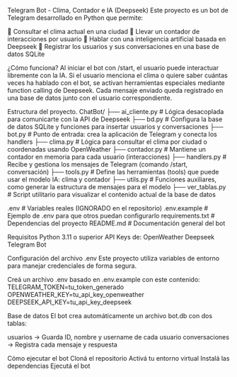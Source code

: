 Telegram Bot - Clima, Contador e IA (Deepseek)
Este proyecto es un bot de Telegram desarrollado en Python que permite:

📍 Consultar el clima actual en una ciudad
🔢 Llevar un contador de interacciones por usuario
🤖 Hablar con una inteligencia artificial basada en Deepseek
🧠 Registrar los usuarios y sus conversaciones en una base de datos SQLite

¿Cómo funciona?
Al iniciar el bot con /start, el usuario puede interactuar libremente con la IA.
Si el usuario menciona el clima o quiere saber cuántas veces ha hablado con el bot, se activan herramientas especiales mediante function calling de Deepseek.
Cada mensaje enviado queda registrado en una base de datos junto con el usuario correspondiente.

Estructura del proyecto.
ChatBot/
├── ai_cliente.py       # Lógica desacoplada para comunicarte con la API de Deepseek
├── bd.py               # Configura la base de datos SQLite y funciones para insertar usuarios y conversaciones
├── bot.py              # Punto de entrada: crea la aplicación de Telegram y conecta los handlers
├── clima.py            # Lógica para consultar el clima por ciudad o coordenadas usando OpenWeather
├── contador.py         # Mantiene un contador en memoria para cada usuario (interacciones)
├── handlers.py         # Recibe y gestiona los mensajes de Telegram (comando /start, conversación)
├── tools.py            # Define las herramientas (tools) que puede usar el modelo IA: clima y contador
├── utils.py            # Funciones auxiliares, como generar la estructura de mensajes para el modelo
├── ver_tablas.py       # Script utilitario para visualizar el contenido actual de la base de datos

.env                  # Variables reales (IGNORADO en el repositorio)
.env.example          # Ejemplo de .env para que otros puedan configurarlo
requirements.txt      # Dependencias del proyecto
README.md             # Documentación general del bot



Requisitos
Python 3.11 o superior
API Keys de:
OpenWeather
Deepseek
Telegram Bot

Configuración del archivo .env
Este proyecto utiliza variables de entorno para manejar credenciales de forma segura.

Creá un archivo .env basado en .env.example con este contenido:
TELEGRAM_TOKEN=tu_token_generado
OPENWEATHER_KEY=tu_api_key_openweather
DEEPSEEK_API_KEY=tu_api_key_deepseek

 Base de datos
El bot crea automáticamente un archivo bot.db con dos tablas:

usuarios → Guarda ID, nombre y username de cada usuario
conversaciones → Registra cada mensaje y respuesta

Cómo ejecutar el bot
Cloná el repositorio
Activá tu entorno virtual
Instalá las dependencias
Ejecutá el bot